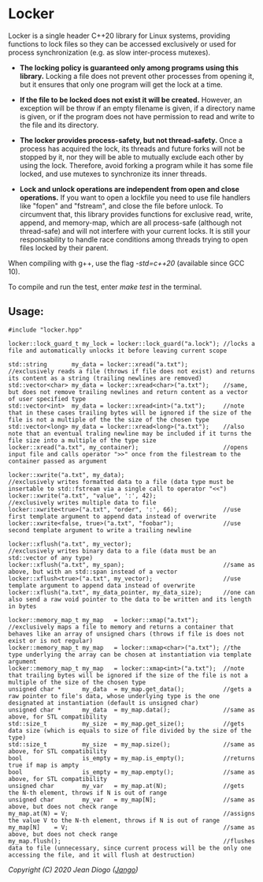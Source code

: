 # Locker

Locker is a single header C++20 library for Linux systems, providing functions to lock files so they can be accessed exclusively or used for process synchronization (e.g. as slow inter-process mutexes).

- **The locking policy is guaranteed only among programs using this library.** Locking a file does not prevent other processes from opening it, but it ensures that only one program will get the lock at a time.

- **If the file to be locked does not exist it will be created.** However, an exception will be throw if an empty filename is given, if a directory name is given, or if the program does not have permission to read and write to the file and its directory.

- **The locker provides process-safety, but not thread-safety.** Once a process has acquired the lock, its threads and future forks will not be stopped by it, nor they will be able to mutually exclude each other by using the lock. Therefore, avoid forking a program while it has some file locked, and use mutexes to synchronize its inner threads.

- **Lock and unlock operations are independent from open and close operations.** If you want to open a lockfile you need to use file handlers like "fopen" and "fstream", and close the file before unlock. To circumvent that, this library provides functions for exclusive read, write, append, and memory-map, which are all process-safe (although not thread-safe) and will not interfere with your current locks. It is still your responsability to handle race conditions among threads trying to open files locked by their parent.

When compiling with g++, use the flag *-std=c++20* (available since GCC 10).

To compile and run the test, enter *make test* in the terminal.

## Usage:
```
#include "locker.hpp"

locker::lock_guard_t my_lock = locker::lock_guard("a.lock"); //locks a file and automatically unlocks it before leaving current scope

std::string       my_data = locker::xread("a.txt");          //exclusively reads a file (throws if file does not exist) and returns its content as a string (trailing newlines are removed)
std::vector<char> my_data = locker::xread<char>("a.txt");    //same, but does not remove trailing newlines and return content as a vector of user specified type
std::vector<int>  my_data = locker::xread<int>("a.txt");     //note that in these cases trailing bytes will be ignored if the size of the file is not a multiple of the the size of the chosen type
std::vector<long> my_data = locker::xread<long>("a.txt");    //also note that an eventual traling newline may be included if it turns the file size into a multiple of the type size
locker::xread("a.txt", my_container);                        //opens input file and calls operator ">>" once from the filestream to the container passed as argument

locker::xwrite("a.txt", my_data);                            //exclusively writes formatted data to a file (data type must be insertable to std::fstream via a single call to operator "<<")
locker::xwrite("a.txt", "value", ':', 42);                   //exclusively writes multiple data to file
locker::xwrite<true>("a.txt", "order", ':', 66);             //use first template argument to append data instead of overwrite
locker::xwrite<false, true>("a.txt", "foobar");              //use second template argument to write a trailing newline

locker::xflush("a.txt", my_vector);                          //exclusively writes binary data to a file (data must be an std::vector of any type)
locker::xflush("a.txt", my_span);                            //same as above, but with an std::span instead of a vector
locker::xflush<true>("a.txt", my_vector);                    //use template argument to append data instead of overwrite
locker::xflush("a.txt", my_data_pointer, my_data_size);      //one can also send a raw void pointer to the data to be written and its length in bytes

locker::memory_map_t my_map   = locker::xmap("a.txt");       //exclusively maps a file to memory and returns a container that behaves like an array of unsigned chars (throws if file is does not exist or is not regular)
locker::memory_map_t my_map   = locker::xmap<char>("a.txt"); //the type underlying the array can be chosen at instantiation via template argument
locker::memory_map_t my_map   = locker::xmap<int>("a.txt");  //note that trailing bytes will be ignored if the size of the file is not a multiple of the size of the chosen type
unsigned char *      my_data  = my_map.get_data();           //gets a raw pointer to file's data, whose underlying type is the one designated at instantiation (default is unsigned char)
unsigned char *      my_data  = my_map.data();               //same as above, for STL compatibility
std::size_t          my_size  = my_map.get_size();           //gets data size (which is equals to size of file divided by the size of the type) 
std::size_t          my_size  = my_map.size();               //same as above, for STL compatibility
bool                 is_empty = my_map.is_empty();           //returns true if map is ampty
bool                 is_empty = my_map.empty();              //same as above, for STL compatibility
unsigned char        my_var   = my_map.at(N);                //gets the N-th element, throws if N is out of range
unsigned char        my_var   = my_map[N];                   //same as above, but does not check range
my_map.at(N) = V;                                            //assigns the value V to the N-th element, throws if N is out of range
my_map[N]    = V;                                            //same as above, but does not check range
my_map.flush();                                              //flushes data to file (unnecessary, since current process will be the only one accessing the file, and it will flush at destruction)
```
*Copyright (C) 2020 Jean Diogo ([Jango](mailto:jeandiogo@gmail.com))*
